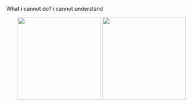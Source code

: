 What i cannot do?  i cannot understand

<div align="center">
  <img height="220" src="https://github-readme-stats.vercel.app/api?username=zming333&count_private=true&show_icons=true&bg_color=30,e96443,904e95&include_all_commits=true" />
  <img height=220" src="https://github-readme-stats.vercel.app/api/top-langs/?username=zming333&layout=compact"/>
</div>
